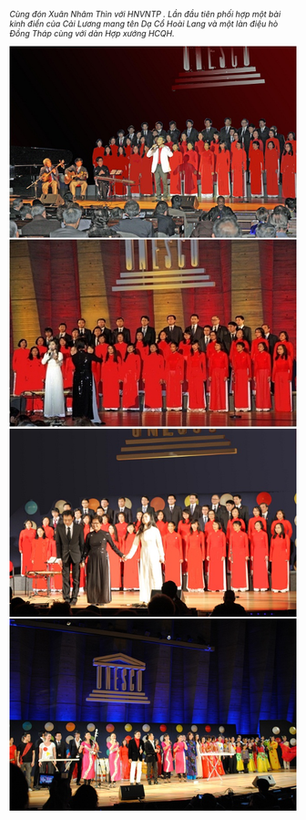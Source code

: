 <!--
title: Tết Nhâm Thìn 2012 tại UNESCO
author: Nguyễn Tích Kỳ
status: completed
-->

*Cùng đón Xuân Nhâm Thìn với HNVNTP . Lần đầu tiên phối hợp một bài kinh điển của Cải Lương mang tên Dạ Cổ Hoài Lang và một làn điệu hò Đồng Tháp cùng với dàn Hợp xướng  HCQH.*

![](01.jpg)
![](04.jpg)
![](07.jpg)
![](08.jpg)